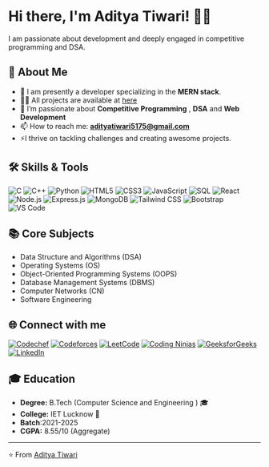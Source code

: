  # Hi there, I'm Aditya Tiwari! 👨‍💻

I am passionate about development and deeply engaged in competitive programming and DSA.
## 🚀 About Me

- 🌱 I am presently a developer specializing in the **MERN stack**.
- 👨‍💻 All  projects are available at [here](https://github.com/Aditya122003?tab=repositories)
- 💬 I’m passionate about **Competitive Programming** , **DSA** and **Web Development**
- 📫 How to reach me: **[adityatiwari5175@gmail.com](mailto:adityatiwari5175@gmail.com)**
- ⚡I thrive on tackling challenges and creating awesome projects.

## 🛠 Skills & Tools

![C](https://img.shields.io/badge/-C-000?&logo=C)
![C++](https://img.shields.io/badge/-C++-00599C?&logo=cplusplus)
![Python](https://img.shields.io/badge/-Python-3776AB?&logo=python)
![HTML5](https://img.shields.io/badge/-HTML5-E34F26?&logo=html5)
![CSS3](https://img.shields.io/badge/-CSS3-1572B6?&logo=css3)
![JavaScript](https://img.shields.io/badge/-JavaScript-F7DF1E?&logo=javascript)
![SQL](https://img.shields.io/badge/-SQL-4479A1?&logo=sql)
![React](https://img.shields.io/badge/-React-61DAFB?&logo=react)
![Node.js](https://img.shields.io/badge/-Node.js-339933?&logo=nodedotjs)
![Express.js](https://img.shields.io/badge/-Express.js-000000?&logo=express)
![MongoDB](https://img.shields.io/badge/-MongoDB-47A248?&logo=mongodb)
![Tailwind CSS](https://img.shields.io/badge/-Tailwind%20CSS-38B2AC?&logo=tailwind-css)
![Bootstrap](https://img.shields.io/badge/-Bootstrap-7952B3?&logo=bootstrap)
![VS Code](https://img.shields.io/badge/-VS%20Code-007ACC?&logo=visual-studio-code)

## 📚 Core Subjects

- Data Structure and Algorithms (DSA)
- Operating Systems (OS)
- Object-Oriented Programming Systems (OOPS)
- Database Management Systems (DBMS)
- Computer Networks (CN)
- Software Engineering

## 🌐 Connect with me

[![Codechef](https://img.shields.io/badge/Codechef-3--star-brightgreen?style=for-the-badge&logo=codechef)](https://www.codechef.com/users/adityatiwar_21)
[![Codeforces](https://img.shields.io/badge/Codeforces-Pupil-green?style=for-the-badge&logo=codeforces)](https://codeforces.com/profile/Aditya_t517)
[![LeetCode](https://img.shields.io/badge/LeetCode-orange?style=for-the-badge&logo=leetcode)](https://leetcode.com/u/Adityatiwari_21/)
[![Coding Ninjas](https://img.shields.io/badge/Coding%20Ninjas-orange?style=for-the-badge&logo=codingninjas)](https://www.naukri.com/code360/profile/AdityaXnaruto)
[![GeeksforGeeks](https://img.shields.io/badge/GeeksforGeeks-White?style=for-the-badge&logo=geeksforgeeks)](https://www.geeksforgeeks.org/user/mycodinge8o/)
[![LinkedIn](https://img.shields.io/badge/LinkedIn-0077B5?style=for-the-badge&logo=linkedin)](https://www.linkedin.com/in/aditya-tiwari-b15394263/)

 
## 🎓 Education

- **Degree:** B.Tech (Computer Science and Engineering ) 🎓
- **College:** IET Lucknow  🏫
- **Batch**:2021-2025
- **CGPA:** 8.55/10 (Aggregate)

---

⭐️ From [Aditya Tiwari](https://github.com/Aditya122003)
